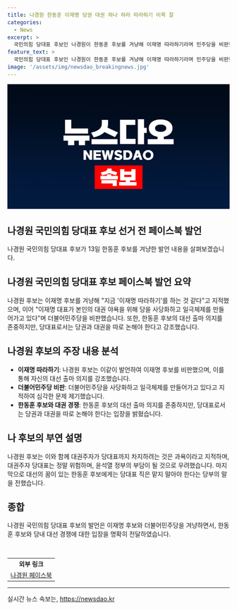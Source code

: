 ```yaml
---
title: 나경원 한동훈 이재명 당권 대권 하나 하라 따라하기 이목 잘
categories:
  - News
excerpt: >
  국민의힘 당대표 후보인 나경원이 한동훈 후보를 겨냥해 이재명 따라하기라며 민주당을 비판했다. 또한 대선 출마 의지를 드러낸 한동훈 후보를 지적하며, 대권과 당권을 분리해야 한다고 강조했다. 또한 당대표는 대통령과의 갈등을 부추기며 정부에 부담을 주게 된다고 우려했다. 당대회를 앞둔 상황에서의 발언이 주목받을 전망이다.
feature_text: >
  국민의힘 당대표 후보인 나경원이 한동훈 후보를 겨냥해 이재명 따라하기라며 민주당을 비판했다. 또한 대선 출마 의지를 드러낸 한동훈 후보를 지적하며, 대권과 당권을 분리해야 한다고 강조했다. 또한 당대표는 대통령과의 갈등을 부추기며 정부에 부담을 주게 된다고 우려했다. 당대회를 앞둔 상황에서의 발언이 주목받을 전망이다.
image: '/assets/img/newsdao_breakingnews.jpg'
---
```


<p><img src="/assets/img/newsdao_breakingnews.jpg" alt="ontimetimes 속보" /></p>

<h2>나경원 국민의힘 당대표 후보 선거 전 페이스북 발언</h2>

<p>나경원 국민의힘 당대표 후보가 13일 한동훈 후보를 겨냥한 발언 내용을 살펴보겠습니다.</p>

<h2 data-ke-size="size26">나경원 국민의힘 당대표 후보 페이스북 발언 요약</h2>

<p data-ke-size="size16">나경원 후보는 이재명 후보를 겨냥해 "지금 '이재명 따라하기'를 하는 것 같다"고 지적했으며, 이어 "이재명 대표가 본인의 대권 야욕을 위해 당을 사당화하고 일극체제를 만들어가고 있다"며 더불어민주당을 비판했습니다. 또한, 한동훈 후보의 대선 출마 의지를 존중하지만, 당대표로서는 당권과 대권을 따로 논해야 한다고 강조했습니다.</p>

<h2 data-ke-size="size26">나경원 후보의 주장 내용 분석</h2>

<ul>
    <li><b>이재명 따라하기</b>: 나경원 후보는 이같이 발언하여 이재명 후보를 비판했으며, 이를 통해 자신의 대선 출마 의지를 강조했습니다.</li>
    <li><b>더불어민주당 비판</b>: 더불어민주당을 사당화하고 일극체제를 만들어가고 있다고 지적하여 심각한 문제 제기했습니다.</li>
    <li><b>한동훈 후보와 대권 경쟁</b>: 한동훈 후보의 대선 출마 의지를 존중하지만, 당대표로서는 당권과 대권을 따로 논해야 한다는 입장을 밝혔습니다.</li>
</ul>

<h2 data-ke-size="size26">나 후보의 부연 설명</h2>

<p data-ke-size="size16">나경원 후보는 이와 함께 대권주자가 당대표까지 차지하려는 것은 과욕이라고 지적하며, 대권주자 당대표는 정말 위험하며, 윤석열 정부의 부담이 될 것으로 우려했습니다. 마지막으로 대선의 꿈이 있는 한동훈 후보에게는 당대표 직은 맡지 말아야 한다는 당부의 말을 전했습니다.</p>

<h2 data-ke-size="size26">종합</h2>

<p data-ke-size="size16">나경원 국민의힘 당대표 후보의 발언은 이재명 후보와 더불어민주당을 겨냥하면서, 한동훈 후보와 당내 대선 경쟁에 대한 입장을 명확히 전달하였습니다.</p>

<p data-ke-size="size16">&nbsp;</p>

<table>
    <tbody>
        <tr>
            <td style="text-align: center; height: 17px;"><b>외부 링크</b></td>
        </tr>
        <tr>
            <td style="text-align: center; height: 17px;"><a href="링크">나경원 페이스북</a></td>
        </tr>
    </tbody>
</table>

<p><hr></p>
실시간 뉴스 속보는, <a href="https://newsdao.kr" rel="dofollow">https://newsdao.kr</a>


